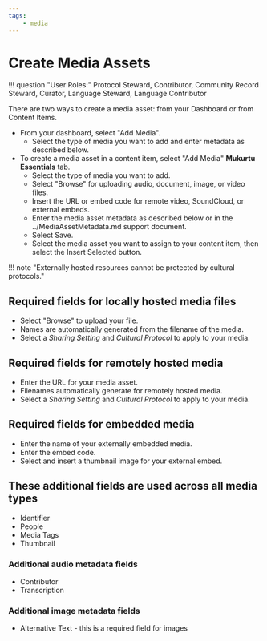 ```yaml
---
tags:
    - media
---
```

# Create Media Assets 

!!! question "User Roles:"
	Protocol Steward, Contributor, Community Record Steward, Curator, Language Steward, Language Contributor 

There are two ways to create a media asset: from your Dashboard or from Content Items. 

- From your dashboard, select "Add Media". 
	- Select the type of media you want to add and enter metadata as described below.  
- To create a media asset in a content item, select "Add Media" **Mukurtu Essentials** tab. 
	- Select the type of media you want to add. 
	- Select "Browse" for uploading audio, document, image, or video files.
	- Insert the URL or embed code for remote video, SoundCloud, or external embeds.
	- Enter the media asset metadata as described below or in the ../MediaAssetMetadata.md support document.
	- Select Save. 
	- Select the media asset you want to assign to your content item, then select the Insert Selected button.

!!! note "Externally hosted resources cannot be protected by cultural protocols."

## Required fields for locally hosted media files 

- Select "Browse" to upload your file.  
- Names are automatically generated from the filename of the media. 
- Select a *Sharing Setting* and *Cultural Protocol* to apply to your media. 

## Required fields for remotely hosted media 

- Enter the URL for your media asset.  
- Filenames automatically generate for remotely hosted media.
- Select a *Sharing Setting* and *Cultural Protocol* to apply to your media. 

## Required fields for embedded media

- Enter the name of your externally embedded media.
- Enter the embed code.
- Select and insert a thumbnail image for your external embed.

## These additional fields are used across all media types 

- Identifier 
- People 
- Media Tags 
- Thumbnail

### Additional audio metadata fields 

- Contributor 
- Transcription 

### Additional image metadata fields

- Alternative Text - this is a required field for images